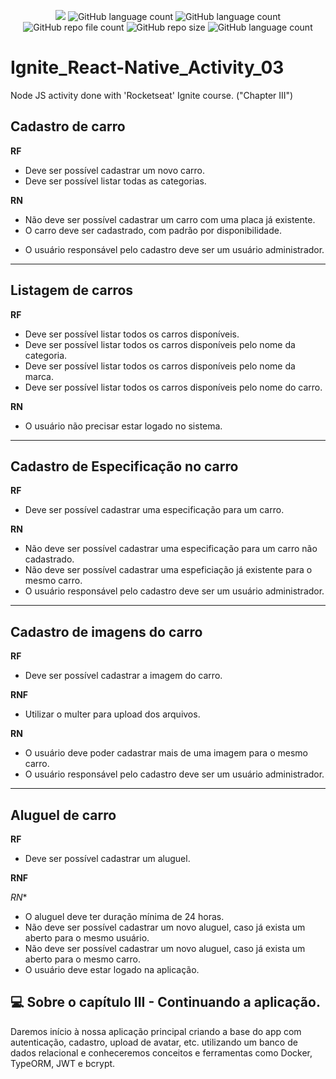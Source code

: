 <p align="center">
  <img src="http://img.shields.io/static/v1?label=STATUS&message=Concluded&color=blue&style=flat"/>
  <img alt="GitHub language count" src="https://img.shields.io/github/languages/count/Rafa-KozAnd/Ignite_React-Native_Activity_03">
  <img alt="GitHub language count" src="https://img.shields.io/github/languages/top/Rafa-KozAnd/Ignite_React-Native_Activity_03">
  <img alt="GitHub repo file count" src="https://img.shields.io/github/directory-file-count/Rafa-KozAnd/Ignite_React-Native_Activity_03">
  <img alt="GitHub repo size" src="https://img.shields.io/github/repo-size/Rafa-KozAnd/Ignite_React-Native_Activity_03">
  <img alt="GitHub language count" src="https://img.shields.io/github/license/Rafa-KozAnd/Ignite_React-Native_Activity_03">
</p>

# Ignite_React-Native_Activity_03

Node JS activity done with 'Rocketseat' Ignite course. ("Chapter III")

## Cadastro de carro

**RF**
 - Deve ser possível cadastrar um novo carro.
 - Deve ser possível listar todas as categorias.

**RN**
 - Não deve ser possível cadastrar um carro com uma placa já existente.
 - O carro deve ser cadastrado, com padrão por disponibilidade.
 * O usuário responsável pelo cadastro deve ser um usuário administrador.
________________________________________________________________________________
## Listagem de carros

**RF**
 - Deve ser possível listar todos os carros disponíveis.
 - Deve ser possível listar todos os carros disponíveis pelo nome da categoria.
 - Deve ser possível listar todos os carros disponíveis pelo nome da marca.
 - Deve ser possível listar todos os carros disponíveis pelo nome do carro.

**RN**
 - O usuário não precisar estar logado no sistema.
_________________________________________________________________________________

## Cadastro de Especificação no carro

**RF**
 - Deve ser possível cadastrar uma especificação para um carro.

**RN**
 - Não deve ser possível cadastrar uma especificação para um carro não cadastrado.
 - Não deve ser possível cadastrar uma espeficiação já existente para o mesmo carro.
 - O usuário responsável pelo cadastro deve ser um usuário administrador.
___________________________________________________________________________________

## Cadastro de imagens do carro

**RF**
 - Deve ser possível cadastrar a imagem do carro.

**RNF**
 - Utilizar o multer para upload dos arquivos.

**RN**
 -  O usuário deve poder cadastrar mais de uma imagem para o mesmo carro.
 -  O usuário responsável pelo cadastro deve ser um usuário administrador.
_________________________________________________________________________________

## Aluguel de carro

**RF**
 - Deve ser possível cadastrar um aluguel.

**RNF**

*RN**  
 - O aluguel deve ter duração mínima de 24 horas.
 - Não deve ser possível cadastrar um novo aluguel, caso já exista um aberto para o mesmo usuário.
 - Não deve ser possível cadastrar um novo aluguel, caso já exista um aberto para o mesmo carro.
 - O usuário deve estar logado na aplicação.
 
 ## 💻 Sobre o capítulo III - Continuando a aplicação.
 
 Daremos início à nossa aplicação principal criando a base do app com autenticação, cadastro, upload de avatar, etc. utilizando um banco de dados relacional e conheceremos conceitos e ferramentas como Docker, TypeORM, JWT e bcrypt.
